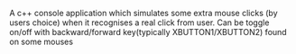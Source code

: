 A c++ console application which simulates some extra mouse clicks (by users choice) when it recognises a real click from user.
Can be toggle on/off with backward/forward key(typically XBUTTON1/XBUTTON2) found on some mouses 

